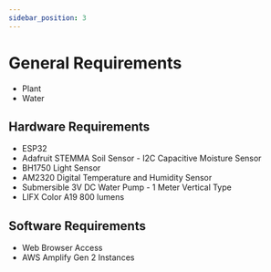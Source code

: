 ```yaml
---
sidebar_position: 3
---
```


# General Requirements
- Plant
- Water
## Hardware Requirements
- ESP32
- Adafruit STEMMA Soil Sensor - I2C Capacitive Moisture Sensor
- BH1750 Light Sensor
- AM2320 Digital Temperature and Humidity Sensor
- Submersible 3V DC Water Pump - 1 Meter Vertical Type
- LIFX Color A19 800 lumens
## Software Requirements
- Web Browser Access
- AWS Amplify Gen 2 Instances

